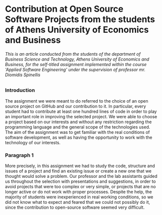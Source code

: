 # Contribution at Open Source Software Projects from the students of Athens University of Economics and Business

###### *This is an article conducted from the students of the department of Business Science and Technology, Athens University of Economics and Business, for the self-titled assignment implemented within the course 'Applied Software Engineering' under the supervision of professor mr. Diomidis Spinellis*

### Introduction
The assignment we were meant to do referred to the choice of an open source project on GitHub and our contribution to it. In particular, every student had to contribute at least one hundred lines of code in order to play an important role in improving the selected project. We were able to choose a project based on our interests and without any restriction regarding the programming language and the general scope of the technologies used. The aim of the assignment was to get familiar with the real conditions of software development, as well as having the opportunity to work with the technology of our interests.  

### Paragraph 1
More precisely, in this assignment we had to study the code, structure and  issues of a project and find an existing issue or create a new one that we thought would solve a problem.
Our professor and the lab assistants guided us throughout the selection with presentations and suggestions, in order to avoid projects that were too complex or very simple, or projects that are no longer active or do not work with proper processes.
Despite the help, the majority of students were inexperienced in real working conditions, so we did not know what to expect and feared that we could not possibly do it, since the contribution to open-source software seemed very difficult.

